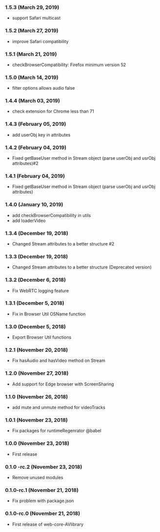 ### 1.5.3 (March 29, 2019)

-   support Safari multicast

### 1.5.2 (March 27, 2019)

-   improve Safari compatibility

### 1.5.1 (March 21, 2019)

-   checkBrowserCompatibility: Firefox minimum version 52

### 1.5.0 (March 14, 2019)

-   filter options allows audio false

### 1.4.4 (March 03, 2019)

-   check extension for Chrome less than 71

### 1.4.3 (February 05, 2019)

-   add userObj key in attributes

### 1.4.2 (February 04, 2019)

-   Fixed getBaseUser method in Stream object (parse userObj and usrObj attributes)#2

### 1.4.1 (February 04, 2019)

-   Fixed getBaseUser method in Stream object (parse userObj and usrObj attributes)

### 1.4.0 (January 10, 2019)

-   add checkBrowserCompatibility in utils
-   add loaderVideo

### 1.3.4 (December 19, 2018)

-   Changed Stream attributes to a better structure #2

### 1.3.3 (December 19, 2018)

-   Changed Stream attributes to a better structure (Deprecated version)

### 1.3.2 (December 6, 2018)

-   Fix WebRTC logging feature

### 1.3.1 (December 5, 2018)

-   Fix in Browser Util OSName function

### 1.3.0 (December 5, 2018)

-   Export Browser Util functions

### 1.2.1 (November 20, 2018)

-   Fix hasAudio and hasVideo method on Stream

### 1.2.0 (November 27, 2018)

-   Add support for Edge browser with ScreenSharing

### 1.1.0 (November 26, 2018)

-   add mute and unmute method for videoTracks

### 1.0.1 (November 23, 2018)

-   Fix packages for runtimeRegenrator @babel

### 1.0.0 (November 23, 2018)

-   First release

### 0.1.0 -rc.2 (November 23, 2018)

-   Remove unused modules

### 0.1.0-rc.1 (November 21, 2018)

-   Fix problem with package.json

### 0.1.0-rc.0 (November 21, 2018)

-   First release of web-core-AVlibrary
